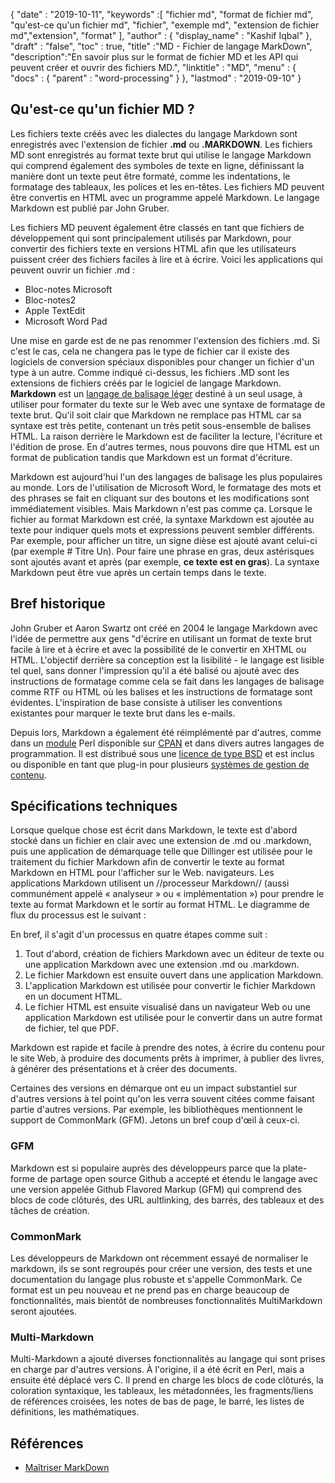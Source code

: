 {
  "date" : "2019-10-11",
  "keywords" :[ "fichier md", "format de fichier md", "qu'est-ce qu'un fichier md", "fichier", "exemple md", "extension de fichier md","extension", "format" ],
  "author" : {
    "display_name" : "Kashif Iqbal"
},
  "draft" : "false",
  "toc" : true,
  "title" :"MD - Fichier de langage MarkDown",
  "description":"En savoir plus sur le format de fichier MD et les API qui peuvent créer et ouvrir des fichiers MD.",
  "linktitle" : "MD",
  "menu" : {
    "docs" : {
      "parent" : "word-processing"
}
},
  "lastmod" : "2019-09-10"
}

## Qu'est-ce qu'un fichier MD ?

Les fichiers texte créés avec les dialectes du langage Markdown sont enregistrés avec l'extension de fichier **.md** ou **.MARKDOWN**. Les fichiers MD sont enregistrés au format texte brut qui utilise le langage Markdown qui comprend également des symboles de texte en ligne, définissant la manière dont un texte peut être formaté, comme les indentations, le formatage des tableaux, les polices et les en-têtes. Les fichiers MD peuvent être convertis en HTML avec un programme appelé Markdown. Le langage Markdown est publié par John Gruber.

Les fichiers MD peuvent également être classés en tant que fichiers de développement qui sont principalement utilisés par Markdown, pour convertir des fichiers texte en versions HTML afin que les utilisateurs puissent créer des fichiers faciles à lire et à écrire. Voici les applications qui peuvent ouvrir un fichier .md :

* Bloc-notes Microsoft
* Bloc-notes2
* Apple TextEdit
* Microsoft Word Pad

Une mise en garde est de ne pas renommer l'extension des fichiers .md. Si c'est le cas, cela ne changera pas le type de fichier car il existe des logiciels de conversion spéciaux disponibles pour changer un fichier d'un type à un autre. Comme indiqué ci-dessus, les fichiers .MD sont les extensions de fichiers créés par le logiciel de langage Markdown. **Markdown** est un [langage de balisage léger](https://en.wikipedia.org/wiki/Lightweight_markup_language) destiné à un seul usage, à utiliser pour formater du texte sur le Web avec une syntaxe de formatage de texte brut. Qu'il soit clair que Markdown ne remplace pas HTML car sa syntaxe est très petite, contenant un très petit sous-ensemble de balises HTML. La raison derrière le Markdown est de faciliter la lecture, l'écriture et l'édition de prose. En d'autres termes, nous pouvons dire que HTML est un format de publication tandis que Markdown est un format d'écriture.

Markdown est aujourd'hui l'un des langages de balisage les plus populaires au monde. Lors de l'utilisation de Microsoft Word, le formatage des mots et des phrases se fait en cliquant sur des boutons et les modifications sont immédiatement visibles. Mais Markdown n'est pas comme ça. Lorsque le fichier au format Markdown est créé, la syntaxe Markdown est ajoutée au texte pour indiquer quels mots et expressions peuvent sembler différents. Par exemple, pour afficher un titre, un signe dièse est ajouté avant celui-ci (par exemple # Titre Un). Pour faire une phrase en gras, deux astérisques sont ajoutés avant et après (par exemple, **ce texte est en gras**). La syntaxe Markdown peut être vue après un certain temps dans le texte.

## Bref historique

John Gruber et Aaron Swartz ont créé en 2004 le langage Markdown avec l'idée de permettre aux gens "d'écrire en utilisant un format de texte brut facile à lire et à écrire et avec la possibilité de le convertir en XHTML ou HTML. L'objectif derrière sa conception est la lisibilité - le langage est lisible tel quel, sans donner l'impression qu'il a été balisé ou ajouté avec des instructions de formatage comme cela se fait dans les langages de balisage comme RTF ou HTML où les balises et les instructions de formatage sont évidentes. L'inspiration de base consiste à utiliser les conventions existantes pour marquer le texte brut dans les e-mails.

Depuis lors, Markdown a également été réimplémenté par d'autres, comme dans un [module](https://en.wikipedia.org/wiki/Modular_programming) Perl disponible sur [CPAN](https://en.wikipedia.org/wiki/CPAN) et dans divers autres langages de programmation. Il est distribué sous une [licence de type BSD](https://en.wikipedia.org/wiki/BSD_license) et est inclus ou disponible en tant que plug-in pour plusieurs [systèmes de gestion de contenu](https://en.wikipedia.org/wiki/Content_management_system).

## Spécifications techniques

Lorsque quelque chose est écrit dans Markdown, le texte est d'abord stocké dans un fichier en clair avec une extension de .md ou .markdown, puis une application de démarquage telle que Dillinger est utilisée pour le traitement du fichier Markdown afin de convertir le texte au format Markdown en HTML pour l'afficher sur le Web. navigateurs. Les applications Markdown utilisent un //processeur Markdown// (aussi communément appelé « analyseur » ou « implémentation ») pour prendre le texte au format Markdown et le sortir au format HTML. Le diagramme de flux du processus est le suivant :

En bref, il s'agit d'un processus en quatre étapes comme suit :

1. Tout d'abord, création de fichiers Markdown avec un éditeur de texte ou une application Markdown avec une extension .md ou .markdown.
1. Le fichier Markdown est ensuite ouvert dans une application Markdown.
1. L'application Markdown est utilisée pour convertir le fichier Markdown en un document HTML.
1. Le fichier HTML est ensuite visualisé dans un navigateur Web ou une application Markdown est utilisée pour le convertir dans un autre format de fichier, tel que PDF.

Markdown est rapide et facile à prendre des notes, à écrire du contenu pour le site Web, à produire des documents prêts à imprimer, à publier des livres, à générer des présentations et à créer des documents.

Certaines des versions en démarque ont eu un impact substantiel sur d'autres versions à tel point qu'on les verra souvent citées comme faisant partie d'autres versions. Par exemple, les bibliothèques mentionnent le support de CommonMark (GFM). Jetons un bref coup d'œil à ceux-ci.

### GFM
Markdown est si populaire auprès des développeurs parce que la plate-forme de partage open source Github a accepté et étendu le langage avec une version appelée Github Flavored Markup (GFM) qui comprend des blocs de code clôturés, des URL aultlinking, des barrés, des tableaux et des tâches de création.

### CommonMark
Les développeurs de Markdown ont récemment essayé de normaliser le markdown, ils se sont regroupés pour créer une version, des tests et une documentation du langage plus robuste et s'appelle CommonMark. Ce format est un peu nouveau et ne prend pas en charge beaucoup de fonctionnalités, mais bientôt de nombreuses fonctionnalités MultiMarkdown seront ajoutées.

### Multi-Markdown
Multi-Markdown a ajouté diverses fonctionnalités au langage qui sont prises en charge par d'autres versions. À l'origine, il a été écrit en Perl, mais a ensuite été déplacé vers C. Il prend en charge les blocs de code clôturés, la coloration syntaxique, les tableaux, les métadonnées, les fragments/liens de références croisées, les notes de bas de page, le barré, les listes de définitions, les mathématiques.

## Références

* [Maîtriser MarkDown](https://docs.github.com/en/get-started/writing-on-github/getting-started-with-writing-and-formatting-on-github/basic-writing-and-formatting-syntax)

